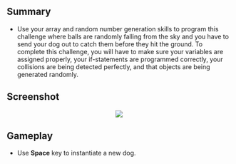 ## Summary
* Use your array and random number generation skills to program this challenge where balls are randomly falling from the sky and you have to send your dog out to catch them before they hit the ground. To complete this challenge, you will have to make sure your variables are assigned properly, your if-statements are programmed correctly, your collisions are being detected perfectly, and that objects are being generated randomly.
## Screenshot

<p align="center">
  <img src="https://user-images.githubusercontent.com/108261595/220662181-9100011d-f3d5-450d-a49f-e1c2ff9c6995.jpg"/>
</p>

## Gameplay
* Use **Space** key to instantiate a new dog.
